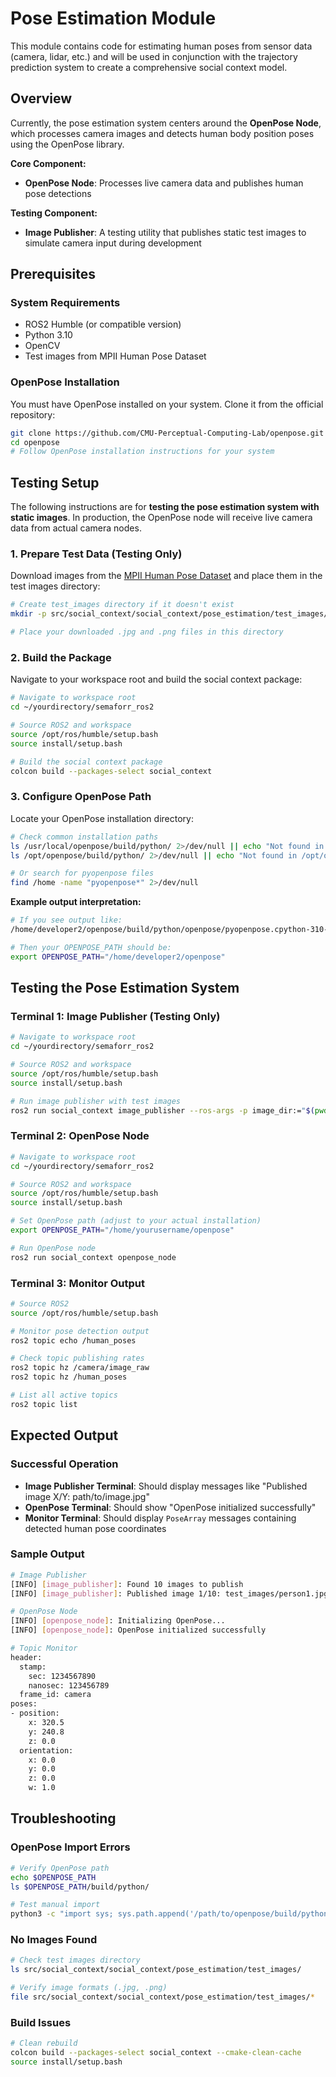 # Pose Estimation Module

This module contains code for estimating human poses from sensor data (camera, lidar, etc.) and will be used in conjunction with the trajectory prediction system to create a comprehensive social context model.

## Overview

Currently, the pose estimation system centers around the **OpenPose Node**, which processes camera images and detects human body position poses using the OpenPose library. 

**Core Component:**
- **OpenPose Node**: Processes live camera data and publishes human pose detections

**Testing Component:**
- **Image Publisher**: A testing utility that publishes static test images to simulate camera input during development

## Prerequisites

### System Requirements
- ROS2 Humble (or compatible version)
- Python 3.10
- OpenCV
- Test images from MPII Human Pose Dataset

### OpenPose Installation
You must have OpenPose installed on your system. Clone it from the official repository:
```bash
git clone https://github.com/CMU-Perceptual-Computing-Lab/openpose.git
cd openpose
# Follow OpenPose installation instructions for your system
```

## Testing Setup

The following instructions are for **testing the pose estimation system with static images**. In production, the OpenPose node will receive live camera data from actual camera nodes.

### 1. Prepare Test Data (Testing Only)
Download images from the [MPII Human Pose Dataset](http://human-pose.mpi-inf.mpg.de/) and place them in the test images directory:
```bash
# Create test_images directory if it doesn't exist
mkdir -p src/social_context/social_context/pose_estimation/test_images/

# Place your downloaded .jpg and .png files in this directory
```

### 2. Build the Package
Navigate to your workspace root and build the social context package:
```bash
# Navigate to workspace root
cd ~/yourdirectory/semaforr_ros2

# Source ROS2 and workspace
source /opt/ros/humble/setup.bash
source install/setup.bash

# Build the social context package
colcon build --packages-select social_context
```

### 3. Configure OpenPose Path
Locate your OpenPose installation directory:
```bash
# Check common installation paths
ls /usr/local/openpose/build/python/ 2>/dev/null || echo "Not found in /usr/local/openpose"
ls /opt/openpose/build/python/ 2>/dev/null || echo "Not found in /opt/openpose"

# Or search for pyopenpose files
find /home -name "pyopenpose*" 2>/dev/null
```

**Example output interpretation:**
```bash
# If you see output like:
/home/developer2/openpose/build/python/openpose/pyopenpose.cpython-310-x86_64-linux-gnu.so

# Then your OPENPOSE_PATH should be:
export OPENPOSE_PATH="/home/developer2/openpose"
```

## Testing the Pose Estimation System

### Terminal 1: Image Publisher (Testing Only)
```bash
# Navigate to workspace root
cd ~/yourdirectory/semaforr_ros2

# Source ROS2 and workspace
source /opt/ros/humble/setup.bash
source install/setup.bash

# Run image publisher with test images
ros2 run social_context image_publisher --ros-args -p image_dir:="$(pwd)/src/social_context/social_context/pose_estimation/test_images/"
```

### Terminal 2: OpenPose Node
```bash
# Navigate to workspace root
cd ~/yourdirectory/semaforr_ros2

# Source ROS2 and workspace
source /opt/ros/humble/setup.bash
source install/setup.bash

# Set OpenPose path (adjust to your actual installation)
export OPENPOSE_PATH="/home/yourusername/openpose"

# Run OpenPose node
ros2 run social_context openpose_node
```

### Terminal 3: Monitor Output
```bash
# Source ROS2
source /opt/ros/humble/setup.bash

# Monitor pose detection output
ros2 topic echo /human_poses

# Check topic publishing rates
ros2 topic hz /camera/image_raw
ros2 topic hz /human_poses

# List all active topics
ros2 topic list
```

## Expected Output

### Successful Operation
- **Image Publisher Terminal**: Should display messages like "Published image X/Y: path/to/image.jpg"
- **OpenPose Terminal**: Should show "OpenPose initialized successfully" 
- **Monitor Terminal**: Should display `PoseArray` messages containing detected human pose coordinates

### Sample Output
```bash
# Image Publisher
[INFO] [image_publisher]: Found 10 images to publish
[INFO] [image_publisher]: Published image 1/10: test_images/person1.jpg

# OpenPose Node
[INFO] [openpose_node]: Initializing OpenPose...
[INFO] [openpose_node]: OpenPose initialized successfully

# Topic Monitor
header:
  stamp:
    sec: 1234567890
    nanosec: 123456789
  frame_id: camera
poses:
- position:
    x: 320.5
    y: 240.8
    z: 0.0
  orientation:
    x: 0.0
    y: 0.0
    z: 0.0
    w: 1.0
```

## Troubleshooting

### OpenPose Import Errors
```bash
# Verify OpenPose path
echo $OPENPOSE_PATH
ls $OPENPOSE_PATH/build/python/

# Test manual import
python3 -c "import sys; sys.path.append('/path/to/openpose/build/python'); import pyopenpose"
```

### No Images Found
```bash
# Check test images directory
ls src/social_context/social_context/pose_estimation/test_images/

# Verify image formats (.jpg, .png)
file src/social_context/social_context/pose_estimation/test_images/*
```

### Build Issues
```bash
# Clean rebuild
colcon build --packages-select social_context --cmake-clean-cache
source install/setup.bash
```


